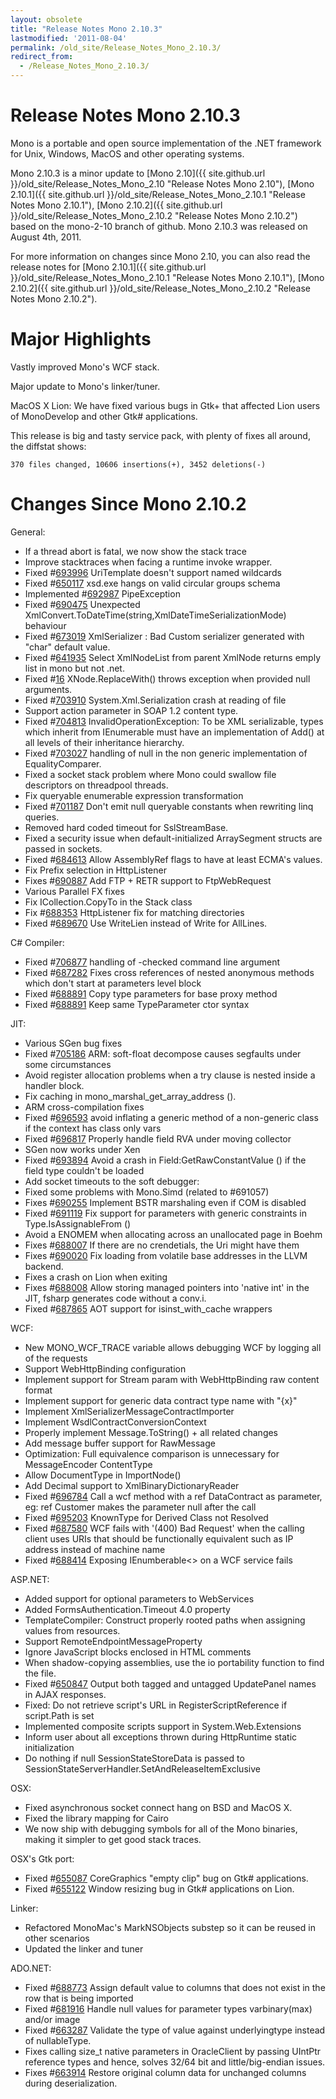 ```yaml
---
layout: obsolete
title: "Release Notes Mono 2.10.3"
lastmodified: '2011-08-04'
permalink: /old_site/Release_Notes_Mono_2.10.3/
redirect_from:
  - /Release_Notes_Mono_2.10.3/
---
```


Release Notes Mono 2.10.3
=========================

Mono is a portable and open source implementation of the .NET framework for Unix, Windows, MacOS and other operating systems.

Mono 2.10.3 is a minor update to [Mono 2.10]({{ site.github.url }}/old_site/Release_Notes_Mono_2.10 "Release Notes Mono 2.10"), [Mono 2.10.1]({{ site.github.url }}/old_site/Release_Notes_Mono_2.10.1 "Release Notes Mono 2.10.1"), [Mono 2.10.2]({{ site.github.url }}/old_site/Release_Notes_Mono_2.10.2 "Release Notes Mono 2.10.2") based on the mono-2-10 branch of github. Mono 2.10.3 was released on August 4th, 2011.

For more information on changes since Mono 2.10, you can also read the release notes for [Mono 2.10.1]({{ site.github.url }}/old_site/Release_Notes_Mono_2.10.1 "Release Notes Mono 2.10.1"), [Mono 2.10.2]({{ site.github.url }}/old_site/Release_Notes_Mono_2.10.2 "Release Notes Mono 2.10.2").

Major Highlights
================

Vastly improved Mono's WCF stack.

Major update to Mono's linker/tuner.

MacOS X Lion: We have fixed various bugs in Gtk+ that affected Lion users of MonoDevelop and other Gtk\# applications.

This release is big and tasty service pack, with plenty of fixes all around, the diffstat shows:

    370 files changed, 10606 insertions(+), 3452 deletions(-)

Changes Since Mono 2.10.2
=========================

General:

-   If a thread abort is fatal, we now show the stack trace
-   Improve stacktraces when facing a runtime invoke wrapper.
-   Fixed \#[693996](https://bugzilla.novell.com/show_bug.cgi?id=693996) UriTemplate doesn't support named wildcards
-   Fixed \#[650117](https://bugzilla.novell.com/show_bug.cgi?id=650117) xsd.exe hangs on valid circular groups schema
-   Implemented \#[692987](https://bugzilla.novell.com/show_bug.cgi?id=692987) PipeException
-   Fixed \#[690475](https://bugzilla.novell.com/show_bug.cgi?id=690475) Unexpected XmlConvert.ToDateTime(string,XmlDateTimeSerializationMode) behaviour
-   Fixed \#[673019](https://bugzilla.novell.com/show_bug.cgi?id=673019) XmlSerializer : Bad Custom serializer generated with "char" default value.
-   Fixed \#[641935](https://bugzilla.novell.com/show_bug.cgi?id=641935) Select XmlNodeList from parent XmlNode returns emply list in mono but not .net.
-   Fixed \#[16](http://bugzilla.xamarin.com/show_bug.cgi?id=16) XNode.ReplaceWith() throws exception when provided null arguments.
-   Fixed \#[703910](https://bugzilla.novell.com/show_bug.cgi?id=703910) System.Xml.Serialization crash at reading of file
-   Support action parameter in SOAP 1.2 content type.
-   Fixed \#[704813](https://bugzilla.novell.com/show_bug.cgi?id=704813) InvalidOperationException: To be XML serializable, types which inherit from IEnumerable must have an implementation of Add() at all levels of their inheritance hierarchy.
-   Fixed \#[703027](https://bugzilla.novell.com/show_bug.cgi?id=703027) handling of null in the non generic implementation of EqualityComparer.
-   Fixed a socket stack problem where Mono could swallow file descriptors on threadpool threads.
-   Fix queryable enumerable expression transformation
-   Fixed \#[701187](https://bugzilla.novell.com/show_bug.cgi?id=701187) Don't emit null queryable constants when rewriting linq queries.
-   Removed hard coded timeout for SslStreamBase.
-   Fixed a security issue when default-initialized ArraySegment structs are passed in sockets.
-   Fixed \#[684613](https://bugzilla.novell.com/show_bug.cgi?id=684613) Allow AssemblyRef flags to have at least ECMA's values.
-   Fix Prefix selection in HttpListener
-   Fixes \#[690887](https://bugzilla.novell.com/show_bug.cgi?id=690887) Add FTP + RETR support to FtpWebRequest
-   Various Parallel FX fixes
-   Fix ICollection.CopyTo in the Stack class
-   Fix \#[688353](https://bugzilla.novell.com/show_bug.cgi?id=688353) HttpListener fix for matching directories
-   Fixed \#[689670](https://bugzilla.novell.com/show_bug.cgi?id=689670) Use WriteLien instead of Write for AllLines.

 C\# Compiler:

-   Fixed \#[706877](https://bugzilla.novell.com/show_bug.cgi?id=706877) handling of -checked command line argument
-   Fixed \#[687282](https://bugzilla.novell.com/show_bug.cgi?id=687282) Fixes cross references of nested anonymous methods which don't start at parameters level block
-   Fixed \#[688891](https://bugzilla.novell.com/show_bug.cgi?id=688891) Copy type parameters for base proxy method
-   Fixed \#[688891](https://bugzilla.novell.com/show_bug.cgi?id=688891) Keep same TypeParameter ctor syntax

JIT:

-   Various SGen bug fixes
-   Fixed \#[705186](https://bugzilla.novell.com/show_bug.cgi?id=705186) ARM: soft-float decompose causes segfaults under some circumstances
-   Avoid register allocation problems when a try clause is nested inside a handler block.
-   Fix caching in mono\_marshal\_get\_array\_address ().
-   ARM cross-compilation fixes
-   Fixed \#[696593](https://bugzilla.novell.com/show_bug.cgi?id=696593) avoid inflating a generic method of a non-generic class if the context has class only vars
-   Fixed \#[696817](https://bugzilla.novell.com/show_bug.cgi?id=696817) Properly handle field RVA under moving collector
-   SGen now works under Xen
-   Fixed \#[693894](https://bugzilla.novell.com/show_bug.cgi?id=693894) Avoid a crash in Field:GetRawConstantValue () if the field type couldn't be loaded
-   Add socket timeouts to the soft debugger:
-   Fixed some problems with Mono.Simd (related to \#691057)
-   Fixes \#[690255](https://bugzilla.novell.com/show_bug.cgi?id=690255) Implement BSTR marshaling even if COM is disabled
-   Fixed \#[691119](https://bugzilla.novell.com/show_bug.cgi?id=691119) Fix support for parameters with generic constraints in Type.IsAssignableFrom ()
-   Avoid a ENOMEM when allocating across an unallocated page in Boehm
-   Fixes \#[688007](https://bugzilla.novell.com/show_bug.cgi?id=688007) If there are no crendetials, the Uri might have them
-   Fixes \#[690020](https://bugzilla.novell.com/show_bug.cgi?id=690020) Fix loading from volatile base addresses in the LLVM backend.
-   Fixes a crash on Lion when exiting
-   Fixes \#[688008](https://bugzilla.novell.com/show_bug.cgi?id=688008) Allow storing managed pointers into 'native int' in the JIT, fsharp generates code without a conv.i.
-   Fixed \#[687865](https://bugzilla.novell.com/show_bug.cgi?id=687865) AOT support for isinst\_with\_cache wrappers

WCF:

-   New MONO\_WCF\_TRACE variable allows debugging WCF by logging all of the requests
-   Support WebHttpBinding configuration
-   Implement support for Stream param with WebHttpBinding raw content format
-   Implement support for generic data contract type name with "{x}"
-   Implement XmlSerializerMessageContractImporter
-   Implement WsdlContractConversionContext
-   Properly implement Message.ToString() + all related changes
-   Add message buffer support for RawMessage
-   Optimization: Full equivalence comparison is unnecessary for MessageEncoder ContentType
-   Allow DocumentType in ImportNode()
-   Add Decimal support to XmlBinaryDictionaryReader
-   Fixed \#[696784](https://bugzilla.novell.com/show_bug.cgi?id=696784) Call a wcf method with a ref DataContract as parameter, eg: ref Customer makes the parameter null after the call
-   Fixed \#[695203](https://bugzilla.novell.com/show_bug.cgi?id=695203) KnownType for Derived Class not Resolved
-   Fixed \#[687580](https://bugzilla.novell.com/show_bug.cgi?id=687580) WCF fails with '(400) Bad Request' when the calling client uses URIs that should be functionally equivalent such as IP address instead of machine name
-   Fixed \#[688414](https://bugzilla.novell.com/show_bug.cgi?id=688414) Exposing IEnumberable\<\> on a WCF service fails

ASP.NET:

-   Added support for optional parameters to WebServices
-   Added FormsAuthentication.Timeout 4.0 property
-   TemplateCompiler: Construct properly rooted paths when assigning values from resources.
-   Support RemoteEndpointMessageProperty
-   Ignore JavaScript blocks enclosed in HTML comments
-   When shadow-copying assemblies, use the io portability function to find the file.
-   Fixed \#[650847](https://bugzilla.novell.com/show_bug.cgi?id=650847) Output both tagged and untagged UpdatePanel names in AJAX responses.
-   Fixed: Do not retrieve script's URL in RegisterScriptReference if script.Path is set
-   Implemented composite scripts support in System.Web.Extensions
-   Inform user about all exceptions thrown during HttpRuntime static initialization
-   Do nothing if null SessionStateStoreData is passed to SessionStateServerHandler.SetAndReleaseItemExclusive

OSX:

-   Fixed asynchronous socket connect hang on BSD and MacOS X.
-   Fixed the library mapping for Cairo
-   We now ship with debugging symbols for all of the Mono binaries, making it simpler to get good stack traces.

OSX's Gtk port:

-   Fixed \#[655087](https://bugzilla.gnome.org/show_bug.cgi?id=655087) CoreGraphics "empty clip" bug on Gtk\# applications.
-   Fixed \#[655122](https://bugzilla.gnome.org/show_bug.cgi?id=655122) Window resizing bug in Gtk\# applications on Lion.

Linker:

-   Refactored MonoMac's MarkNSObjects substep so it can be reused in other scenarios
-   Updated the linker and tuner

ADO.NET:

-   Fixed \#[688773](https://bugzilla.novell.com/show_bug.cgi?id=688773) Assign default value to columns that does not exist in the row that is being imported
-   Fixed \#[681916](https://bugzilla.novell.com/show_bug.cgi?id=681916) Handle null values for parameter types varbinary(max) and/or image
-   Fixed \#[663287](https://bugzilla.novell.com/show_bug.cgi?id=663287) Validate the type of value against underlyingtype instead of nullableType.
-   Fixes calling size\_t native parameters in OracleClient by passing UIntPtr reference types and hence, solves 32/64 bit and little/big-endian issues.
-   Fixes \#[663914](https://bugzilla.novell.com/show_bug.cgi?id=663914) Restore original column data for unchanged columns during deserialization.


